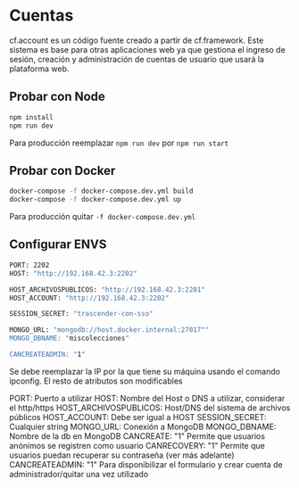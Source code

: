 # Cuentas

cf.account es un código fuente creado a partir de cf.framework. Este sistema es base para otras aplicaciones web ya que gestiona el ingreso de sesión, creación y administración de cuentas de usuario que usará la plataforma web.

## Probar con Node

```bash
npm install
npm run dev
```

Para producción reemplazar `npm run dev` por `npm run start`

## Probar con Docker

```bash
docker-compose -f docker-compose.dev.yml build
docker-compose -f docker-compose.dev.yml up
```

Para producción quitar `-f docker-compose.dev.yml`

## Configurar ENVS

```bash
PORT: 2202
HOST: "http://192.168.42.3:2202"

HOST_ARCHIVOSPUBLICOS: "http://192.168.42.3:2201"
HOST_ACCOUNT: "http://192.168.42.3:2202"

SESSION_SECRET: "trascender-con-sso"

MONGO_URL: "mongodb://host.docker.internal:27017""
MONGO_DBNAME: "miscolecciones"

CANCREATEADMIN: "1"
```

Se debe reemplazar la IP por la que tiene su máquina usando el comando ipconfig. 
El resto de atributos son modificables 

PORT: Puerto a utilizar
HOST: Nombre del Host o DNS a utilizar, considerar el http/https
HOST_ARCHIVOSPUBLICOS: Host/DNS del sistema de archivos públicos
HOST_ACCOUNT: Debe ser igual a HOST
SESSION_SECRET: Cualquier string
MONGO_URL: Conexión a MongoDB
MONGO_DBNAME: Nombre de la db en MongoDB
CANCREATE: "1" Permite que usuarios anónimos se registren como usuario
CANRECOVERY: "1" Permite que usuarios puedan recuperar su contraseña (ver más adelante)
CANCREATEADMIN: "1" Para disponibilizar el formulario y crear cuenta de administrador/quitar una vez utilizado